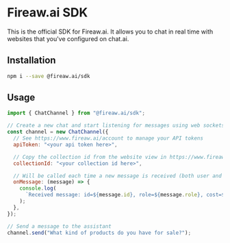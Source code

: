 # Fireaw.ai SDK

This is the official SDK for Fireaw.ai. It allows you to chat in real time with websites that you've configured on chat.ai.

## Installation

```bash
npm i --save @fireaw.ai/sdk
```

## Usage

```javascript
import { ChatChannel } from "@fireaw.ai/sdk";

// Create a new chat and start listening for messages using web sockets:
const channel = new ChatChannel({
  // See https://www.fireaw.ai/account to manage your API tokens
  apiToken: "<your api token here>",

  // Copy the collection id from the website view in https://www.fireaw.ai
  collectionId: "<your collection id here>",

  // Will be called each time a new message is received (both user and assistant messages)
  onMessage: (message) => {
    console.log(
      `Received message: id=${message.id}, role=${message.role}, cost=${message.cost}, content=${message.content}`
    );
  },
});

// Send a message to the assistant
channel.send("What kind of products do you have for sale?");
```
